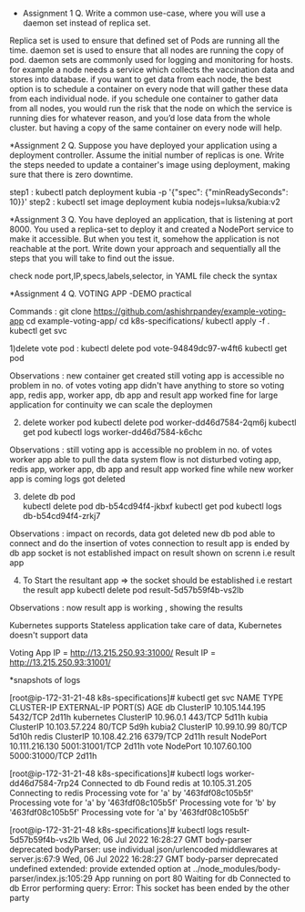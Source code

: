 * Assignment 1
Q. Write a common use-case, where you will use a daemon set instead of replica set.

Replica set is used to ensure that defined set of Pods are running all the time.
daemon set is used to ensure that all nodes are running the copy of pod.
daemon sets are commonly used for logging and monitoring for hosts. 
for example a node needs a service which collects the vaccination data and stores into database.
if you want to get data from each node, the best option is to schedule a container on every node that will gather these data from each individual node. 
if you schedule one container to gather data from all nodes, you would run the risk that the node on which the service is running dies for whatever reason, and you’d lose data from the whole cluster. 
but having a copy of the same container on every node will help.


*Assignment 2
Q. Suppose you have deployed your application using a deployment controller. Assume the initial number of replicas is one. Write the steps needed to update a container's image using deployment, making sure that there is zero downtime.

step1 : kubectl patch deployment kubia -p '{"spec": {"minReadySeconds": 10}}'
step2 : kubectl set image deployment kubia nodejs=luksa/kubia:v2

*Assignment 3
Q. You have deployed an application, that is listening at port 8000. You used a replica-set to deploy it and created a NodePort service to make it accessible. But when you test it, somehow the application is not reachable at the port. Write down your approach and sequentially all the steps that you will take to find out the issue.

check node port,IP,specs,labels,selector, in YAML file
check the syntax

*Assignment 4
Q. VOTING APP -DEMO practical

Commands : 
	git clone https://github.com/ashishrpandey/example-voting-app
	cd example-voting-app/
	cd k8s-specifications/
	kubectl apply -f . 
	kubectl get svc

1)delete vote pod :
	kubectl delete pod vote-94849dc97-w4ft6
	kubectl get pod

Observations : 
	new container get created
	still voting app is accessible
	no problem in no. of votes
	voting app didn't have anything to store so
	voting app, redis app, worker app, db app and result app worked fine
	for large application for continuity we can scale the deploymen

2) delete worker pod 
	kubectl delete pod worker-dd46d7584-2qm6j
	kubectl get pod
	kubectl logs worker-dd46d7584-k6chc

Observations : 
	still voting app is accessible
	no problem in no. of votes
	worker app able to pull the data
	system flow is not disturbed
	voting app, redis app, worker app, db app and result app worked fine
	while new worker app is coming logs got deleted	

3) delete db pod 	
	kubectl delete pod db-b54cd94f4-jkbxf
	kubectl get pod
	kubectl logs db-b54cd94f4-zrkj7

Observations : 
	impact on records, data got deleted
	new db pod able to connect and do the insertion of votes
	connection to result app is ended by db app
	socket is not established
	impact on result shown on screnn i.e result app

4) To Start the resultant app => the socket should be established
				i.e restart the result app
				kubectl delete pod result-5d57b59f4b-vs2lb

Observations : 
	now result app is working , showing the results


Kubernetes supports Stateless application
take care of data, Kubernetes doesn't support data

Voting App IP = http://13.215.250.93:31000/
Result IP = http://13.215.250.93:31001/

*snapshots of logs

[root@ip-172-31-21-48 k8s-specifications]# kubectl get svc
NAME         TYPE        CLUSTER-IP       EXTERNAL-IP   PORT(S)          AGE
db           ClusterIP   10.105.144.195   <none>        5432/TCP         2d11h
kubernetes   ClusterIP   10.96.0.1        <none>        443/TCP          5d11h
kubia        ClusterIP   10.103.57.224    <none>        80/TCP           5d9h
kubia2       ClusterIP   10.99.10.99      <none>        80/TCP           5d10h
redis        ClusterIP   10.108.42.216    <none>        6379/TCP         2d11h
result       NodePort    10.111.216.130   <none>        5001:31001/TCP   2d11h
vote         NodePort    10.107.60.100    <none>        5000:31000/TCP   2d11h

[root@ip-172-31-21-48 k8s-specifications]# kubectl logs worker-dd46d7584-7rp24
Connected to db
Found redis at 10.105.31.205
Connecting to redis
Processing vote for 'a' by '463fdf08c105b5f'
Processing vote for 'a' by '463fdf08c105b5f'
Processing vote for 'b' by '463fdf08c105b5f'
Processing vote for 'a' by '463fdf08c105b5f'

[root@ip-172-31-21-48 k8s-specifications]# kubectl logs result-5d57b59f4b-vs2lb
Wed, 06 Jul 2022 16:28:27 GMT body-parser deprecated bodyParser: use individual json/urlencoded middlewares at server.js:67:9
Wed, 06 Jul 2022 16:28:27 GMT body-parser deprecated undefined extended: provide extended option at ../node_modules/body-parser/index.js:105:29
App running on port 80
Waiting for db
Connected to db
Error performing query: Error: This socket has been ended by the other party
